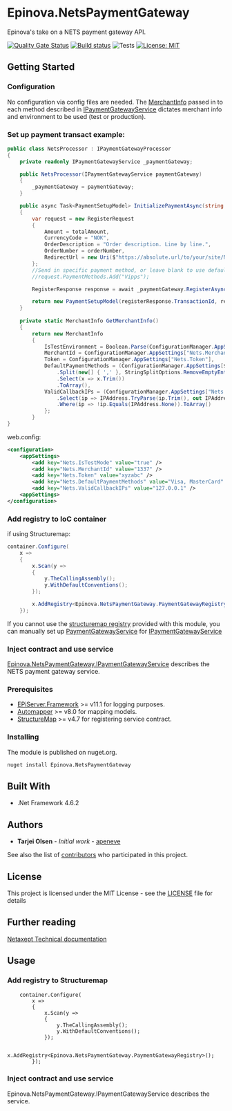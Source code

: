 # Epinova.NetsPaymentGateway
Epinova's take on a NETS payment gateway API.

[![Quality Gate Status](https://sonarcloud.io/api/project_badges/measure?project=Epinova.NetsPaymentGateway&metric=alert_status)](https://sonarcloud.io/dashboard?id=Epinova.NetsPaymentGateway)
[![Build status](https://ci.appveyor.com/api/projects/status/yosbiosrtgf2y317/branch/master?svg=true)](https://ci.appveyor.com/project/Epinova_AppVeyor_Team/epinova-netspaymentgateway/branch/master)
![Tests](https://img.shields.io/appveyor/tests/Epinova_AppVeyor_Team/epinova-netspaymentgateway.svg)
[![License: MIT](https://img.shields.io/badge/License-MIT-yellow.svg)](https://opensource.org/licenses/MIT)

## Getting Started

### Configuration

No configuration via config files are needed. The [MerchantInfo](stc/MerchantInfo.cs) passed in to each method described in
[IPaymentGatewayService](src/IPaymentGatewayService.cs) dictates merchant info and environment to be used (test or production).

### Set up payment transact example:

```csharp
public class NetsProcessor : IPaymentGatewayProcessor
{
    private readonly IPaymentGatewayService _paymentGateway;

    public NetsProcessor(IPaymentGatewayService paymentGateway)
    {
        _paymentGateway = paymentGateway;
    }

    public async Task<PaymentSetupModel> InitializePaymentAsync(string orderNumber, decimal totalAmount)
    {
        var request = new RegisterRequest
        {
            Amount = totalAmount,
            CurrencyCode = "NOK",
            OrderDescription = "Order description. Line by line.",
            OrderNumber = orderNumber,
            RedirectUrl = new Uri($"https://absolute.url/to/your/site/NetsCallBack?orderNumber={orderNumber}")
        };
        //Send in specific payment method, or leave blank to use default payment methods defined in MerchantInfo model.
        //request.PaymentMethods.Add("Vipps");

        RegisterResponse response = await _paymentGateway.RegisterAsync(GetMerchantInfo(), request);

        return new PaymentSetupModel(registerResponse.TransactionId, registerResponse.TerminalUrl);
    }
 
    private static MerchantInfo GetMerchantInfo()
    {
        return new MerchantInfo
        {
            IsTestEnvironment = Boolean.Parse(ConfigurationManager.AppSettings["Nets.IsTestMode"] ?? "false"),
            MerchantId = ConfigurationManager.AppSettings["Nets.MerchantId"],
            Token = ConfigurationManager.AppSettings["Nets.Token"],
            DefaultPaymentMethods = (ConfigurationManager.AppSettings[$"Nets.DefaultPaymentMethods"] ?? String.Empty)
                .Split(new[] { ',' }, StringSplitOptions.RemoveEmptyEntries)
                .Select(x => x.Trim())
                .ToArray(),
            ValidCallbackIPs = (ConfigurationManager.AppSettings["Nets.ValidCallbackIPs"]?.Split(',') ?? Enumerable.Empty<string>())
                .Select(ip => IPAddress.TryParse(ip.Trim(), out IPAddress parsedIp) ? parsedIp : IPAddress.None)
                .Where(ip => !ip.Equals(IPAddress.None)).ToArray()
            };
        }
}
```

web.config:
```xml
<configuration>
    <appSettings>
        <add key="Nets.IsTestMode" value="true" />
        <add key="Nets.MerchantId" value="1337" />
        <add key="Nets.Token" value="xyzabc" />
        <add key="Nets.DefaultPaymentMethods" value="Visa, MasterCard" />
        <add key="Nets.ValidCallbackIPs" value="127.0.0.1" />
    <appSettings>
</configuration>
```

### Add registry to IoC container

if using Structuremap:
```csharp
container.Configure(
    x =>
    {
        x.Scan(y =>
        {
            y.TheCallingAssembly();
            y.WithDefaultConventions();
        });

        x.AddRegistry<Epinova.NetsPaymentGateway.PaymentGatewayRegistry>();
    });
```

If you cannot use the [structuremap registry](src/PaymentGatewayRegistry.cs) provided with this module,
you can manually set up [PaymentGatewayService](src/PaymentGatewayService.cs) for [IPaymentGatewayService](src/IPaymentGatewayService.cs)


### Inject contract and use service

[Epinova.NetsPaymentGateway.IPaymentGatewayService](src/IPaymentGatewayService.cs) describes the NETS payment gateway service.

### Prerequisites

* [EPiServer.Framework](http://www.episerver.com/web-content-management) >= v11.1 for logging purposes.
* [Automapper](https://github.com/AutoMapper/AutoMapper) >= v8.0 for mapping models.
* [StructureMap](http://structuremap.github.io/) >= v4.7 for registering service contract.

### Installing

The module is published on nuget.org.

```bat
nuget install Epinova.NetsPaymentGateway
```

## Built With

* .Net Framework 4.6.2

## Authors

* **Tarjei Olsen** - *Initial work* - [apeneve](https://github.com/apeneve)

See also the list of [contributors](https://github.com/Epinova/Epinova.NetsPaymentGateway/contributors) who participated in this project.

## License

This project is licensed under the MIT License - see the [LICENSE](LICENSE) file for details

## Further reading

[Netaxept Technical documentation](https://shop.nets.eu/web/partners/home)























## Usage
### Add registry to Structuremap

```
    container.Configure(
        x =>
        {
            x.Scan(y =>
            {
                y.TheCallingAssembly();
                y.WithDefaultConventions();
            });

            x.AddRegistry<Epinova.NetsPaymentGateway.PaymentGatewayRegistry>();
        });
```

### Inject contract and use service

Epinova.NetsPaymentGateway.IPaymentGatewayService describes the service. 